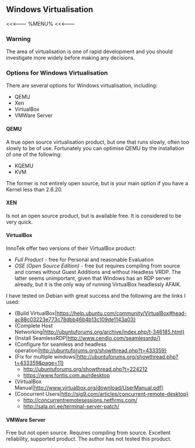 ## Windows Virtualisation

<<<---
%MENU%
<<<---

### Warning

The area of virtualisation is one of rapid development and you should investigate more widely before making any decisions.

### Options for Windows Virtualisation

There are several options for Windows virtualisation, including:

   * QEMU
   * Xen
   * VirtualBox
   * VMWare Server

#### QEMU

A true open source virtualisation product, but one that runs slowly, often too slowly to be of use. Fortunately you can optimise QEMU by the installation of one of the following:

   * KQEMU
   * KVM

The former is not entirely open source, but is your main option if you have a Kernel less than 2.6.20.

#### XEN

Is not an open source product, but is available free. It is considered to be very quick.

#### VirtualBox

InnoTek offer two versions of their VirtualBox product:

   * *Full Product* - free for Personal and reasonable Evaluation
   * *OSE (Open Source Edition)* - free but requires compiling from source and comes without Guest Additions and without Headless VRDP. The latter seems unimportant, given that Windows has an RDP server already, but it is the only way of running VirtualBox headlessly AFAIK.

I have tested on Debian with great success and the following are the links I used:

   * {Build VirtualBox|https://help.ubuntu.com/community/VirtualBox#head-ac88c03223e773c78dbb46b4b13c109de1143a03}
   * {Complete Host Networking|http://ubuntuforums.org/archive/index.php/t-346185.html}
   * {Install SeamlessRDP|http://www.cendio.com/seamlessrdp/}
   * {Configure for seamless and headless operation|http://ubuntuforums.org/showthread.php?t=433359}
   * {Fix for multiple windows|http://ubuntuforums.org/showthread.php?t=433359&page=11}
      * http://ubuntuforums.org/showthread.php?t=224212
      * https://www.fontis.com.au/rdesktop
   * {VirtualBox Manual|http://www.virtualbox.org/download/UserManual.pdf}
   * {Concurrent Users|http://sig9.com/articles/concurrent-remote-desktop}
      * http://concurrentremotesessions.netfirms.com/
      * http://sala.pri.ee/terminal-server-patch/

#### VMWare Server

Free but not open source. Requires compiling from source. Excellent reliability, supported product. The author has not tested this product.
